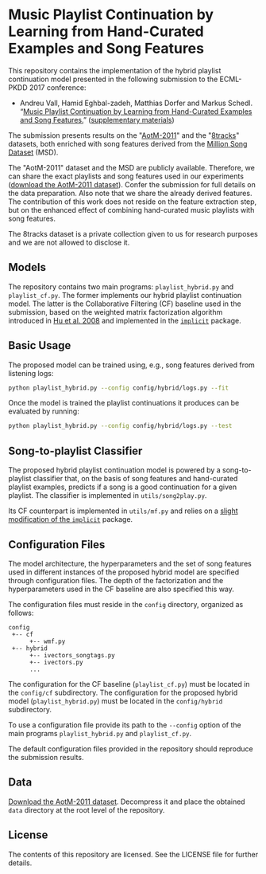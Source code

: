 Music Playlist Continuation by Learning from Hand-Curated Examples and Song Features
====================================================================================

This repository contains the implementation of the hybrid playlist continuation model presented in the following submission to the ECML-PKDD 2017 conference:

* Andreu Vall, Hamid Eghbal-zadeh, Matthias Dorfer and Markus Schedl. “[Music Playlist Continuation by Learning from Hand-Curated Examples and Song Features.](http://www.cp.jku.at/people/vall/vall_etal_ecml-pkdd2017.pdf)” ([supplementary materials](http://www.cp.jku.at/people/vall/vall_etal_ecml-pkdd2017_supplement.pdf))

The submission presents results on the "[AotM-2011](https://bmcfee.github.io/data/aotm2011.html)"  and the "[8tracks](https://8tracks.com/)" datasets, both enriched with song features derived from the [Million Song Dataset](https://labrosa.ee.columbia.edu/millionsong/) (MSD).

The "AotM-2011" dataset and the MSD are publicly available. Therefore, we can share the exact playlists and song features used in our experiments ([download the AotM-2011 dataset](http://www.cp.jku.at/datasets/recommendation/data_HybridPlaylistContinuation.zip)). Confer the submission for full details on the data preparation. Also note that we share the already derived features. The contribution of this work does not reside on the feature extraction step, but on the enhanced effect of combining hand-curated music playlists with song features.

 The 8tracks dataset is a private collection given to us for research purposes and we are not allowed to disclose it.

## Models

The repository contains two main programs: `playlist_hybrid.py` and `playlist_cf.py`. The former implements our hybrid playlist continuation model. The latter is the Collaborative Filtering (CF) baseline used in the submission, based on the weighted matrix factorization algorithm introduced in [Hu et al. 2008](http://yifanhu.net/PUB/cf.pdf) and implemented in the [`implicit`](https://github.com/benfred/implicit) package.

## Basic Usage

The proposed model can be trained using, e.g., song features derived from listening logs:
```bash
python playlist_hybrid.py --config config/hybrid/logs.py --fit
```

Once the model is trained the playlist continuations it produces can be evaluated by running:
```bash
python playlist_hybrid.py --config config/hybrid/logs.py --test
```

## Song-to-playlist Classifier

The proposed hybrid playlist continuation model is powered by a song-to-playlist classifier that, on the basis of song features and hand-curated playlist examples, predicts if a song is a good continuation for a given playlist. The classifier is implemented in `utils/song2play.py`.

Its CF counterpart is implemented in `utils/mf.py` and relies on a [slight modification of the `implicit`](https://github.com/andreuvall/implicit) package.


## Configuration Files

The model architecture, the hyperparameters and the set of song features used in different instances of the proposed hybrid model are specified through configuration files. The depth of the factorization and the hyperparameters used in the CF baseline are also specified this way.

The configuration files must reside in the `config` directory, organized as follows:
```
config
 +-- cf
      +-- wmf.py
 +-- hybrid
      +-- ivectors_songtags.py
      +-- ivectors.py
      ...
```
The configuration for the CF baseline (`playlist_cf.py`) must be located in the `config/cf` subdirectory. The configuration for the proposed hybrid model (`playlist_hybrid.py`) must be located in the `config/hybrid` subdirectory.

To use a configuration file provide its path to the `--config` option of the main programs `playlist_hybrid.py` and `playlist_cf.py`.

The default configuration files provided in the repository should reproduce the submission results.

## Data

[Download the AotM-2011 dataset](http://www.cp.jku.at/datasets/recommendation/data_HybridPlaylistContinuation.zip). Decompress it and place the obtained `data` directory at the root level of the repository.

## License

The contents of this repository are licensed. See the LICENSE file for further details.
